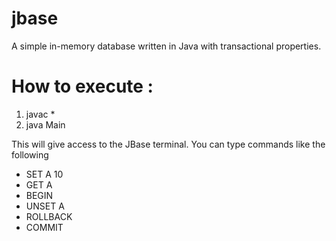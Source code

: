 jbase
=====

A simple in-memory database written in Java with transactional properties.

How to execute :
================

1. javac * 
2. java Main

This will give access to the JBase terminal. You can type commands like the following
* SET A 10
* GET A
* BEGIN
* UNSET A
* ROLLBACK
* COMMIT


